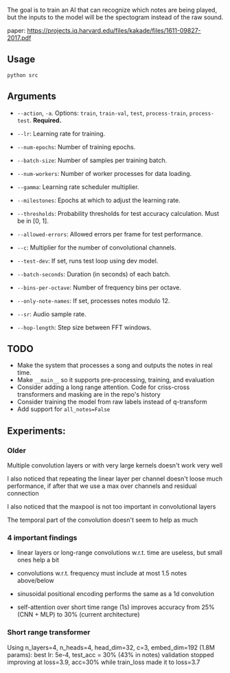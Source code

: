 The goal is to train an AI that can recognize which notes are being played, but the inputs to the model will be the spectogram instead of the raw sound.

paper: https://projects.iq.harvard.edu/files/kakade/files/1611-09827-2017.pdf

## Usage

`python src`

## Arguments

- `--action`, `-a`. Options: `train`, `train-val`, `test`, `process-train`, `process-test`. **Required.**
- `--lr`: Learning rate for training.
- `--num-epochs`: Number of training epochs.
- `--batch-size`: Number of samples per training batch.
- `--num-workers`: Number of worker processes for data loading.
- `--gamma`: Learning rate scheduler multiplier.
- `--milestones`: Epochs at which to adjust the learning rate.

- `--thresholds`: Probability thresholds for test accuracy calculation. Must be in [0, 1].
- `--allowed-errors`: Allowed errors per frame for test performance.

- `--c`: Multiplier for the number of convolutional channels.
- `--test-dev`: If set, runs test loop using dev model.

- `--batch-seconds`: Duration (in seconds) of each batch.
- `--bins-per-octave`: Number of frequency bins per octave.
- `--only-note-names`: If set, processes notes modulo 12.
- `--sr`: Audio sample rate.
- `--hop-length`: Step size between FFT windows.

## TODO

- Make the system that processes a song and outputs the notes in real time.
- Make `__main__` so it supports pre-processing, training, and evaluation
- Consider adding a long range attention. Code for criss-cross transformers and masking are in the repo's history
- Consider training the model from raw labels instead of q-transform
- Add support for `all_notes=False`

## Experiments:

### Older

Multiple convolution layers or with very large kernels doesn't work very well

I also noticed that repeating the linear layer per channel doesn't loose much
  performance, if after that we use a max over channels and residual connection

I also noticed that the maxpool is not too important in convolutional layers

The temporal part of the convolution doesn't seem to help as much

### 4 important findings

- linear layers or long-range convolutions w.r.t. time are useless, but small ones help a bit

- convolutions w.r.t. frequency must include at most 1.5 notes above/below

- sinusoidal positional encoding performs the same as a 1d convolution

- self-attention over short time range (1s) improves accuracy from 25% (CNN + MLP) to 30% (current architecture)

### Short range transformer

Using n_layers=4, n_heads=4, head_dim=32, c=3, embed_dim=192 (1.8M params):
  best lr: 5e-4, test_acc = 30% (43% in notes)
  validation stopped improving at loss=3.9, acc=30% while train_loss made it to loss=3.7
